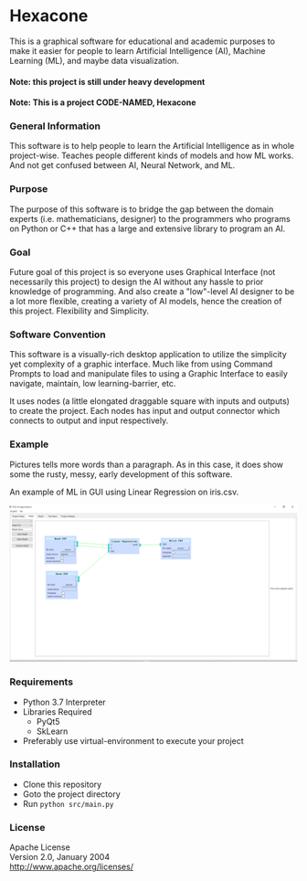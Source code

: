 # Hexacone
This is a graphical software for educational and academic purposes to 
make it easier for people to learn Artificial Intelligence (AI),
Machine Learning (ML), and maybe data visualization.

#### Note: this project is still under heavy development  
#### Note: This is a project CODE-NAMED, Hexacone

### General Information
This software is to help people to learn the Artificial Intelligence as
in whole project-wise. Teaches people different kinds of models and how
ML works. And not get confused between AI, Neural Network, and ML.

### Purpose
The purpose of this software is to bridge the gap between
the domain experts (i.e. mathematicians, designer) to the programmers
who programs on Python or C++ that has a large and extensive library
to program an AI.

### Goal
Future goal of this project is so everyone uses Graphical Interface 
(not necessarily this project) to design the AI without any hassle 
to prior knowledge of programming. And also create a "low"-level 
AI designer to be a lot more flexible, creating a variety of AI models,
hence the creation of this project. Flexibility and Simplicity.

### Software Convention
This software is a visually-rich desktop application to utilize
the simplicity yet complexity of a graphic interface. Much like from
using Command Prompts to load and manipulate files to using a
Graphic Interface to easily navigate, maintain, low learning-barrier, etc.

It uses nodes (a little elongated draggable square with inputs and outputs)
to create the project. Each nodes has input and output connector which
connects to output and input respectively.

### Example
Pictures tells more words than a paragraph. As in this case, it does show
some the rusty, messy, early development of this software.

An example of ML in GUI using Linear Regression on iris.csv.

![Example 1](ref/[EXMP]ML_LinearRegression.png)

### Requirements
* Python 3.7 Interpreter
* Libraries Required
    * PyQt5
    * SkLearn
* Preferably use virtual-environment to execute your project

### Installation
* Clone this repository
* Goto the project directory
* Run `python src/main.py`


### License
Apache License  
Version 2.0, January 2004  
http://www.apache.org/licenses/  